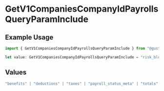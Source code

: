 # GetV1CompaniesCompanyIdPayrollsQueryParamInclude

## Example Usage

```typescript
import { GetV1CompaniesCompanyIdPayrollsQueryParamInclude } from "@gusto/embedded-api/models/operations/getv1companiescompanyidpayrolls.js";

let value: GetV1CompaniesCompanyIdPayrollsQueryParamInclude = "risk_blockers";
```

## Values

```typescript
"benefits" | "deductions" | "taxes" | "payroll_status_meta" | "totals" | "risk_blockers" | "reversals"
```